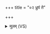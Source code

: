 +++
title = "०२ ध्रुवं ते"

+++
<details><summary>मूलम् (VS)</summary>

ध्रु॒वं ते॒ राजा॒ वरु॑णो ध्रु॒वम्दे॒वो बृह॒स्पतिः॑।  
ध्रु॒वं त॒ इन्द्र॒श्चाग्निश्च॑ रा॒ष्ट्रं धा॑रयतां ध्रु॒वम् ॥
</details>